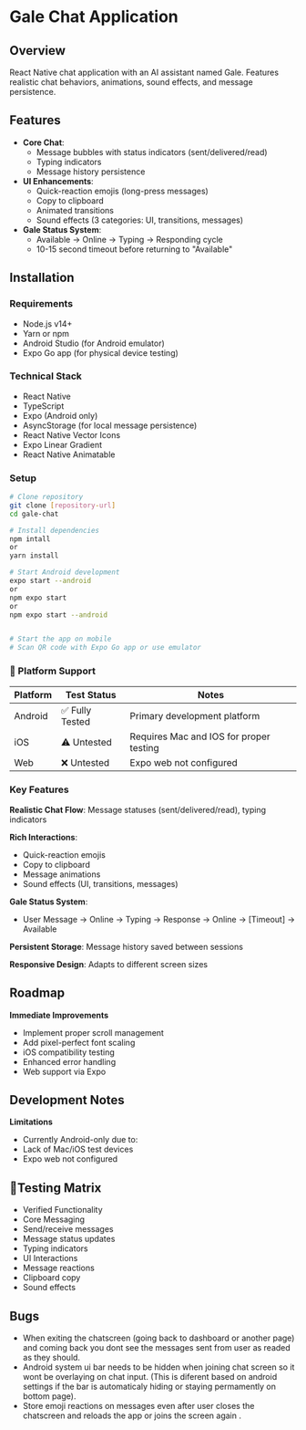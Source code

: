 # Gale Chat Application

## Overview
React Native chat application with an AI assistant named Gale. Features realistic chat behaviors, animations, sound effects, and message persistence.

## Features
- **Core Chat**:
  - Message bubbles with status indicators (sent/delivered/read)
  - Typing indicators
  - Message history persistence
- **UI Enhancements**:
  - Quick-reaction emojis (long-press messages)
  - Copy to clipboard
  - Animated transitions
  - Sound effects (3 categories: UI, transitions, messages)
- **Gale Status System**:
  - Available → Online → Typing → Responding cycle
  - 10-15 second timeout before returning to "Available"

## Installation

### Requirements
- Node.js v14+
- Yarn or npm
- Android Studio (for Android emulator)
- Expo Go app (for physical device testing)

### Technical Stack
- React Native
- TypeScript
- Expo (Android only)
- AsyncStorage (for local message persistence)
- React Native Vector Icons
- Expo Linear Gradient
- React Native Animatable

### Setup
```bash
# Clone repository
git clone [repository-url]
cd gale-chat

# Install dependencies
npm intall
or
yarn install

# Start Android development
expo start --android
or
npm expo start
or
npm expo start --android


# Start the app on mobile
# Scan QR code with Expo Go app or use emulator
```


### 📱 Platform Support
| Platform | Test Status | Notes |
|----------|-------------|-------|
| Android  | ✅ Fully Tested | Primary development platform |
| iOS      | ⚠️ Untested | Requires Mac and IOS for proper testing |
| Web      | ❌ Untested | Expo web not configured |



### Key Features
**Realistic Chat Flow**: Message statuses (sent/delivered/read), typing indicators

**Rich Interactions**:
- Quick-reaction emojis
- Copy to clipboard
- Message animations
- Sound effects (UI, transitions, messages)

**Gale Status System**:
- User Message → Online → Typing → Response → Online → [Timeout] → Available

**Persistent Storage**: Message history saved between sessions

**Responsive Design**: Adapts to different screen sizes


## Roadmap
**Immediate Improvements**
- Implement proper scroll management
- Add pixel-perfect font scaling
- iOS compatibility testing
- Enhanced error handling
- Web support via Expo

## Development Notes
**Limitations**
- Currently Android-only due to:
- Lack of Mac/iOS test devices
- Expo web not configured


## 🧪Testing Matrix
- Verified Functionality
- Core Messaging
- Send/receive messages
- Message status updates
- Typing indicators
- UI Interactions
- Message reactions
- Clipboard copy
- Sound effects


## Bugs
- When exiting the chatscreen (going back to dashboard or another page) and coming back you dont see the messages sent from user as readed as they should.
- Android system ui bar needs to be hidden when joining chat screen so it wont be overlaying on chat input. (This is diferent based on android settings if the bar is automaticaly hiding or staying permamently on bottom page).
- Store emoji reactions on messages even after user closes the chatscreen and reloads the app or joins the screen again .



